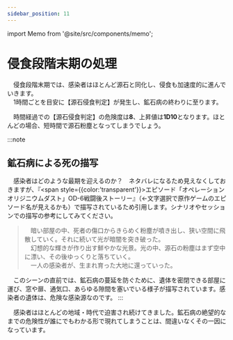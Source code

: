 ```yaml
---
sidebar_position: 11
---
```


import Memo from '@site/src/components/memo';

# 侵食段階末期の処理

　侵食段階末期では、感染者はほとんど源石と同化し、侵食も加速度的に進んでいきます。  
　1時間ごとを目安に【源石侵食判定】が発生し、鉱石病の終わりに至ります。  

　時間経過での【源石侵食判定】の危険度は<b>8</b>、上昇値は<b>1D10</b>となります。ほとんどの場合、短時間で源石粉塵となってしまうでしょう。

:::note
## 鉱石病による死の描写

　感染者はどのような最期を迎えるのか？　ネタバレになるため見えなくしておきますが、『<span style={{color:'transparent'}}>エピソード「オペレーション オリジニウムダスト」OD-6戦闘後ストーリー</span>』（←文字選択で原作ゲームのエピソード名が見えるかも）で描写されているため引用します。シナリオやセッションでの描写の参考にしてみてください。

>　暗い部屋の中、死者の傷口からきらめく粉塵が噴き出し、狭い空間に飛散していく。それに続いて光が暗闇を突き破った。  
>　幻想的な輝きが作り出す鮮やかな光景。光の中、源石の粉塵はまず空中に漂い、その後ゆっくりと落ちていく。  
>　一人の感染者が、生まれ育った大地に還っていった。

　このシーンの直前では、鉱石病の蔓延を防ぐために、遺体を密閉できる部屋に運び、窓や扉、通気口、あらゆる隙間を塞いでいる様子が描写されています。感染者の遺体は、危険な感染源なのです。
:::

<Memo>
　感染者はほとんどの地域・時代で迫害され続けてきました。鉱石病の絶望的なまでの危険性が誰にでもわかる形で現れてしまうことは、間違いなくその一因になっています。
</Memo>
